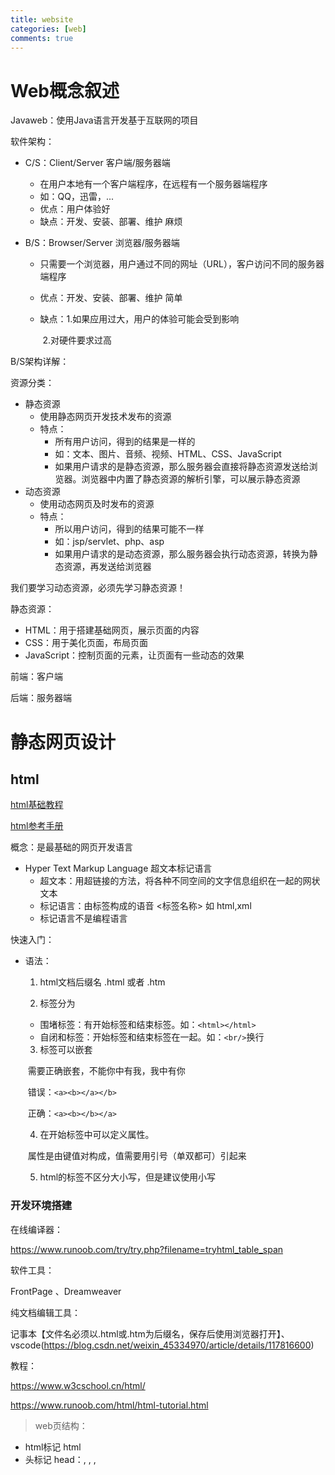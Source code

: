 ```yaml
---
title: website
categories: [web]
comments: true
---
```


# Web概念叙述

Javaweb：使用Java语言开发基于互联网的项目

软件架构：

+ C/S：Client/Server 客户端/服务器端

  + 在用户本地有一个客户端程序，在远程有一个服务器端程序
  + 如：QQ，迅雷，...
  + 优点：用户体验好
  + 缺点：开发、安装、部署、维护 麻烦

+ B/S：Browser/Server 浏览器/服务器端

  + 只需要一个浏览器，用户通过不同的网址（URL），客户访问不同的服务器端程序

  + 优点：开发、安装、部署、维护 简单

  + 缺点：1.如果应用过大，用户的体验可能会受到影响

    ​			2.对硬件要求过高



B/S架构详解：

资源分类：

+ 静态资源
  + 使用静态网页开发技术发布的资源
  + 特点：
    + 所有用户访问，得到的结果是一样的
    + 如：文本、图片、音频、视频、HTML、CSS、JavaScript
    + 如果用户请求的是静态资源，那么服务器会直接将静态资源发送给浏览器。浏览器中内置了静态资源的解析引擎，可以展示静态资源
+ 动态资源
  + 使用动态网页及时发布的资源
  + 特点：
    + 所以用户访问，得到的结果可能不一样
    + 如：jsp/servlet、php、asp
    + 如果用户请求的是动态资源，那么服务器会执行动态资源，转换为静态资源，再发送给浏览器

我们要学习动态资源，必须先学习静态资源！

静态资源：

+ HTML：用于搭建基础网页，展示页面的内容
+ CSS：用于美化页面，布局页面
+ JavaScript：控制页面的元素，让页面有一些动态的效果



前端：客户端

后端：服务器端

# 静态网页设计



## html

[html基础教程](https://www.w3school.com.cn/html/index.asp)

[html参考手册](https://www.w3school.com.cn/tags/index.asp)

概念：是最基础的网页开发语言

+ Hyper Text Markup Language 超文本标记语言
  + 超文本：用超链接的方法，将各种不同空间的文字信息组织在一起的网状文本
  + 标记语言：由标签构成的语音 <标签名称> 如 html,xml
  + 标记语言不是编程语言

快速入门：

+ 语法：

  1. html文档后缀名 .html 或者 .htm

  2. 标签分为

  + 围堵标签：有开始标签和结束标签。如：```<html></html>```
  + 自闭和标签：开始标签和结束标签在一起。如：```<br/>```换行

  3. 标签可以嵌套

  ​	需要正确嵌套，不能你中有我，我中有你

  ​	错误：```<a><b></a></b>```

  ​	正确：```<a><b></b></a>```

  4. 在开始标签中可以定义属性。

  ​	属性是由键值对构成，值需要用引号（单双都可）引起来

  5. html的标签不区分大小写，但是建议使用小写

### 开发环境搭建

在线编译器：

https://www.runoob.com/try/try.php?filename=tryhtml_table_span

软件工具：

FrontPage 、Dreamweaver

纯文档编辑工具：

记事本【文件名必须以.html或.htm为后缀名，保存后使用浏览器打开】、vscode(<https://blog.csdn.net/weixin_45334970/article/details/117816600>)

教程：

https://www.w3cschool.cn/html/

https://www.runoob.com/html/html-tutorial.html

> web页结构：

+ html标记 html
+ 头标记 head：<base>, <link>, <meta>, <script>, <style>, 以及 <title>
+ 标题标记 title
+ 正文标记 body：页面基本属性 background

```html
<HTML>
	<HEAD>
			<TITLE>
			<!--这是网页标题-->
			</TITLE>
	</HEAD>
	<BODY>
			<!--请看浏览器的标题栏：正文-->
	</BODY>
</HTML>
```

代码：

```html
<html>
		<head>
				<title>title</title>
		</head>
		
		<body>
				<font color='red'>Hello World</font><br/>
				<font color='green'>Hello World</font>
		</body>
</html>
```



标签学习：

1. 文件标签：构成html最基本的标签

   html：html文档的根标签

   head：头标签。用于指定html文档的一些属性，引入外部的资源

   title：标题标签

   body：体标签

   ```<!DOCTYPE html>```：html5中定义该文档是html文档

2. 文本标签：.和文本有关的标签

   ```html
   <h1> to <h6>
   <p>
   <br>
   <hr>
   <b>
   ```

3. 图片标签

4. 列表标签

5. 链接标签

6. 表格标签

### Ox01 文件标签

#### html

属性 lang='ch' ||  lang='en'

#### head

> `<META>`描述不包含在标准HTML里的一些文档信息，例如开发工具，作者，网页关键字，网页描述等。并不在网页页面中显示，但是一些搜索引擎可以检索这些信息，浏览者可以根据这些关键字或描述查找到该网页。

常用功能：设置自动转址功能

——使浏览器自动从一个地址跳转到另一个地址

常用属性包括：

+ name 给出特性名

+ content 给出特性值

+ http-equiv 指定 HTTP 响应名称，通常用于替换 name 属性，HTTP 服务器使用该属性值为 HTTP 响应消息头收集信息

+ charset 指定字符集

  ```<meta charset="UTF-8">```

```html
<META NAME="Generator" CONTENT="editplus">
    <!--用以说明生成工具（如Microsoft FrontPage 4.0）等-->
<META NAME="Author" CONTENT="zhaoming">
    <!--告诉搜索引擎你的站点的制作的作者-->
<META NAME="Keywords" CONTENT="title">
    <!--为搜索引擎提供的关键字列表。各关键词间用英文逗号“,”隔开。指定搜索引擎用来提高搜索质量的关键词-->
<META NAME="Description" CONTENT="sampleweb">
	<!--告诉搜索引擎你的网站主要内容-->

<META http-equiv="Content-Script-Type" content="text/javascript"> 
<!--设置客户端行内程序的语言是 JavaScript-->
    
<META http-equiv="Content-Style-Type" content="text/css">
<!--设置行内样式的样式语言为 CSS-->
    
<META http-equiv="Refresh" content="5;url=http://www.w3school.com.cn" />
<!--再过5秒钟，我将跳转为w3school！-->
```

参考：

https://www.cnblogs.com/ljan/archive/2012/04/26/2471251.html

https://www.jb51.net/web/600847.html

#### body

> `<body>`设置页面属性

background=" " 背景图片文件名

bgcolor=" " 背景颜色

text =" " 文本默认颜色

link =" " 未被访问链接源文字的颜色

alink =" " 被激活链接源文字的颜色

vlink =" " 访问过链接源文字的颜色

topmargin=" " 信息内容的顶边距离

leftmargin=" " 信息内容的左边距离

```html
<!--设置页面背景颜色 bgcolor-->
<BODY bgcolor="颜色名称">

<!--设置页面背景图像 background-->
<BODY background = "背景图案的地址">
    
<HTML>
<HEAD>
    <TITLE>白鹭归庭</TITLE>
    </HEAD>
    <BODY background="1.webp">
		<!--这里的1.webp保存在该html文件的同一目录下【相对路径】，或者可以使用【绝对路径】-->
		<font color="white" size="200">我是神里绫华的狗！</font>
    </BODY>
</HTML>
```

```html
<!--浏览器将采用默认的设置：
bgcolor——白色或灰色
text  —— 黑色
Link  —— 蓝色
vlink —— 紫色
alink —— 红色-->

<BODY bgcolor="#000000" text="#FFFFFF" link="#999999" vlink="#CCCCCC" alink="#666666"> 
```



> `<BGSOUND>`用于指定网页的背景音乐

src 用于指定背景音乐的源文件

loop 用于指定背景音乐重复的次数，如果不指定该属性，则背景音乐无限循环

```html
<BGSOUND src="canyon.mid" loop="1"> 
```



#### 页面控制

size

color

face

### Ox02 文本标签



> `<FONT>`字体控制标记符

<font> 规定文本的字体、字体尺寸、字体颜色。

+ **size** 控制字符的大小，字号从1~7,字号越大，默认值为3
+ **color** 控制字符的颜色，使用颜色名称或十六进制值指定颜色
+ **face** 指定字体样式，常用的英文字体有“Times New Roman”、“Arial”等，常用的中文字体有“宋体”、“楷体”等

```html
<font size="1" color="red">红色一号的文字</font>
<font size="7" face="宋体" color="#0000ff">例子</font>
```



> 物理字符样式

| **标记**                | **功能** | **标记**                  | **功能**     |
| ----------------------- | -------- | ------------------------- | ------------ |
| `  <B>  </B>  `         | 粗体     | `  <STRIKE>  </STRIKE>  ` | 删除线       |
| `  <BIG>  </BIG>  `     | 大字体   | `  <SUB>  </SUB>  `       | 下标         |
| `  <I>  </I>  `         | 斜体     | `  <SUP>  </SUP>  `       | 上标         |
| `  <S>  </S>  `         | 删除线   | `  <TT>   </TT>  `        | 固定宽度字体 |
| `  <SMALL>  </SMALL>  ` | 小字体   | `<U>    </U>`             | 下划线       |

```html
<HTML>
<HEAD>
      <TITLE>物理字符样式效果示例</TITLE>
</HEAD>
<BODY>
      <P><B>此处为粗体显示文本</B>
      <P><BIG>此处为大字体文本</BIG>
      <P><SMALL>此处为小字体文本</SMALL>
      <P><I>此处为斜体文本</I>
      <P><TT>此处为等宽字体文本</TT>
      <P><U>此处为下划线文本</U>
      <P><S>此处为使用&lt;S&gt;标记设置的删除线文本</S>
      <P><STRIKE>此处为使用&lt;STRIKE&gt;标记设置的删除线文本</STRIKE>
      <P>此处为上标示例：x<SUP>2</SUP> + y<SUP>2</SUP> = R<SUP>2</SUP>
      <P>此处为下标示例：H<SUB>2</SUB>SO<SUB>4</SUB>
</BODY>
</HTML>
```



> 文本分段

```html
<p>
<!--分段：段落标记符，将文档划分为段落-->
<br>
<!--分节：换行标记符，在文档中强制断行-->
```

**区别：**

`<P>`不能产生多个空行，而`<BR>`则可在内容之间设置多个空行，即形成空白

`<P>`是断段，而`<BR>`是断行



`<hr>` 水平线标记符，在网页内容中添加水平线，分隔文档内容

+ size：水平线的粗细程度，用整数表示，默认值为2

  `<HR size="4">`

+ width：水平线的长度，用像素长度或宽度的百分比表示

  `<HR width="60%">` `<HR width="110">`

+ noshade：去除水平线的3D样式

+ color：水平线的颜色

+ align：水平线的对齐方式

例：`<HR size="5"withd="50%" color= "red" align="center" noshade >`

```html
<HTML>
	  <HEAD> <TITLE>水平线效果</TITLE>  </HEAD>
	  <BODY>
	  以下是默认水平线：<HR>
	  以下是粗为 5 像素的水平线：<HR size="5">
	  以下是长度为100像素的水平线：<HR width="100">
	  以下是长度为屏幕宽度 50% 的水平线：<HR width="50%">
	  以下是粗为 5 像素的实心水平线：<HR size="5" noshade>
	  以下是红色的水平线：<HR color="red">
	  </BODY>
</HTML>
```



`<Hn></Hn>` 标题标记符，标识文档中的标题和副标题

```html
<HTML>
<HEAD><TITLE>标题效果</TITLE></HEAD>
<BODY>
	<H1>此为一级标题</H1>
    <H2>此为二级标题</H2>
    <H3>此为三级标题</H3>
    <H4>此为四级标题</H4>
    <H5>此为五级标题</H5>
    <H6>此为六级标题</H6>
    <P>此为正常文本</P>
</BODY>
</HTML>
```



> 文本对齐

align 设置段落的对齐格式

+ 多种标记符，最典型的是应用于 P、Hn、HR 、 DIV
+ right（右）、left（左）、center（居中）justify（两端）

```html
<HTML>
<HEAD><TITLE>使用 align 属性</TITLE></HEAD>
<BODY>
	<P>本行为默认对齐的段落，相当于 align="left"
	<P align="center">本行为居中对齐的段落
	<P align="right">本行为右对齐的段落
	<H1 align="center">本行为居中对齐的一级标题</H1>
	以下为左对齐的水平线：
	<HR align="left" width="50%">
</BODY>
</HTML>
```



`<div>` 标记符，为文档分节，以便为文档的不同部分应用不同的段落格式

```html
<HTML>
<HEAD><TITLE>使用 DIV 标记符</TITLE></HEAD>
<BODY>
<DIV align="center">
	<H1 >浣溪沙</H1>
	<H4>晏殊</H4>
	<HR width="400">
	<P>一曲新词酒一杯，</P>
	<P>去年天气旧池台，</P>
	<P>夕阳西下几时回？</P>
	<P>无可奈何花落去，</P>
	<P>似曾相识燕归来，</P>
	<P>小园香径独徘徊。</P>
</DIV>
</BODY>
</HTML>
```

+ class

`<div class="c"></div>`

给div样式命名，css控制div在网页上的显示效果，css样式的调用有两种，一是<div class="c"></div>，另一种是<div id="c"></div>

可在css文件里定义css样式时有两种方法，一种是（.c{width:20px;height:20px;} ）另一种是（#c{width:20px;height:20px;}）

当你调用以“ . ”开头的样式时就用<div class="d1">，调用以“ # ”开头的样式时，就用<div id="d1">。 





`<center>` 标记符，定义为居中对齐



### Ox03 列表标签



```html
<ul>
<!--无序列表-->
<ul>
  <li>咖啡</li>
  <li>茶</li>
  <li>牛奶</li>
</ul>

<oI>
<!--有序列表-->
<ol>
  <li>咖啡</li>
  <li>牛奶</li>
  <li>茶</li>
</ol>

<ol start="50">
  <li>咖啡</li>
  <li>牛奶</li>
  <li>茶</li>
    <!--从序号为50开始-->
</ol>
```



注释：

```html
<!--这是一段注释。注释不会在浏览器中显示。-->
```

显示特殊字符：

| 特殊字符 | 数字代码 | 代码名称 |
| :------: | :------: | :------: |
|    &     | `&#38;`  | `&amp;`  |
|    <     | `&#60;`  |  `&lt;`  |
|    >     | `&#62;`  |  `&gt;`  |
|   空格   | `&#160;` | `&nbsp;` |

   ```html
 <BODY> &lt;Tom &amp; Jerry&gt; is a popular VCD program. </BODY>
   ```



 

 

### Ox04 图片标签

```html
<img src="/i/eg_tulip.jpg"  alt="上海鲜花港 - 郁金香" />
```
属性：

src

图像文件的 URL，也就是引用该图像的文件的的绝对路径或相对路径

* URL:

    * 绝对 URL - 指向其他站点（比如src="http://www.example.com/"）
    * 相对 URL - 指向站点内的文件（比如 src="/i/image.gif"）
    

alt

为图像添加了描述性文本，规定在图像无法显示时的替代文本。

### Ox05 表格标签

>`<Table></Table>`标签符



> `<Caption></Caption>`标签符

align属性——表格标题在网页中的对齐方式

+ 取值为：left 、center 、right





> <TR></TR>标签符



align属性——行中数据的水平对齐方式

+ 取值为：left 、center 、right









> <TD></TD>标签符



rowspan属性——单元格所占的行数

colspan属性——单元格所占的列数

```html
<HTML>
    <HEAD>
        <TITLE>合并单元格示例
        </TITLE>
    </HEAD>
    
    <BODY>
    <TABLE border=1 >
    <CAPTION><H2>学生情况表</H2></CAPTION>
    <TR> <!-第一行-->
        <TH rowspan = "2">学号</TH>
        <TH colspan = "3">个人信息</TH>
        <TH colspan = "2">入学信息</TH>
    <TR> <!-第二行-->
        <TH>姓名<TH>性别<TH>年龄<TH>班级<TH>入学年月
    <TR> <!-第三行-->
        <TD>007<TD>东方不败<TD>不详<TD>19<TD>888888<TD>2001年9月
    <TR> <!-第四行-->
        <TD>008<TD>任我行<TD>男<TD>20<TD>888888<TD>2001年9月
</TABLE>
</BODY>
</HTML>
```



### Ox06 链接标签





## js





## css

<https://developer.mozilla.org/zh-CN/docs/Web/CSS>
<https://www.w3school.com.cn/css/index.asp>
<https://www.runoob.com/css/css-tutorial.html>

40个常用的CSS代码汇总：

https://blog.csdn.net/Ed7zgeE9X/article/details/115300613

网页设计css样式特效代码大全：

https://m.php.cn/article/479783.html



# 动态网页设计

## JSP

<https://www.runoob.com/jsp/jsp-tutorial.html>

JSP全称Java Server Pages，是一种动态网页开发技术。它使用JSP标签在HTML网页中插入Java代码。标签通常以<%开头以%>结束。

JSP有两大优势。
+ 首先，动态部分用Java编写，而不是VB或其他MS专用语言，所以更加强大与易用。
+ 第二点就是JSP易于移植到非MS平台上。



>与JavaScript相比：虽然JavaScript可以在客户端动态生成HTML，但是很难与服务器交互，因此不能提供复杂的服务，比如访问数据库和图像处理等等。

>与静态HTML相比：静态HTML不包含动态信息。





### 开发环境搭建

1.直接搭建开发环境

配置Java开发工具（JDK）

> cmd输入：[检验]
>
> java -version
>
> javac

设置Web服务器（JSP引擎）：Tomcat  <https://tomcat.apache.org/>

> 查看：
>
> conf/logging.properties
>
> 解决中英文乱码问题：java.ent....encoding=GB2312
>
> 启动服务器：startup.bat
>
> cd tomcat9/bin/ 
>
> startup
>
> 关闭服务器：shutdown
>
> 测试：http://localhost:8080或http://127.0.0.1:8080

设置 CLASSPATH 环境变量 

2.Eclipse环境搭建开发环境 <https://www.runoob.com/jsp/eclipse-jsp.html>



下载软件：

+ Eclipse:<https://www.eclipse.org/downloads/>
+ Tomcat:<https://tomcat.apache.org/download-80.cgi>

将 Tomcat 和 Eclipse 相关联




JSP标签有多种功能，比如访问数据库、记录用户选择信息、访问JavaBeans组件等，还可以在不同的网页中传递控制信息和共享信息。 



### 简单页面：输出文字

静态html

```html
<HTML><body bgcolor=orange>
<h1>这是一个简单的jsp页面</h1>
<p style="font-family: 宋体;font-size: 36;color: blue">
	1到100的连续和是：
   		</p>
	</body>    
</HTML>
```

动态jsp

+ jsp标记：编码、设置web服务目录

  + 指令标记<%@ ... ... %>

    page指令标记：contentType【确定JSP页面响应的MIME类型】、import、language、session、buffer、auotFlush、isThreadSafe、pageEncoding、inform

  + 动作标记

+ java变量声明和方法定义<%! ... ...%>

+ java程序片<% ... ...%>

+ java表达式<%= ... ...%>

```jsp
<%@ page contentType = "text/html" %>
<%@ page pageEncoding = "utf-8" %>
<HTML><body bgcolor=orange>
<h1>这是一个简单的jsp页面</h1>
<% int i,sum=0;
    for( i=1;i<=100;i++){
        sum=sum+i;
    }
    %>
<p style="font-family: 宋体;font-size: 36;color: blue">
	1到100的连续和是：<% =sum %>
   		</p>
	</body>    
</HTML>
```

注释：<%-- ... ... --%>





## js





## php





## go





## swing



# 框架

HTML静态化

图片服务器分离

图片托管应用程序

数据库集群和库表散列

缓存

镜像

负载均衡

硬件四层交换

软件四层交换

> php框架

[PHP框架](https://baike.baidu.com/item/PHP框架)有很多选择，比如：CakePHP，[Symfony](https://baike.baidu.com/item/Symfony/6603580)，Zend Framework等等

> 

## 前端

参考：https://blog.csdn.net/galaxyrt/article/details/117394962

> 前端框架

前端框架一般指用于简化[网页设计](https://so.csdn.net/so/search?q=网页设计&spm=1001.2101.3001.7020)的框架，使用广泛的前端开发套件，比如，jquery，extjs，bootstrap等等，这些框架封装了一些功能，比如html文档操作，漂亮的各种控件（按钮，表单等等），使用前端框架可以帮助快速的网站

Web[前端开发](https://so.csdn.net/so/search?q=前端开发&spm=1001.2101.3001.7020)技术框架包括三个要素：HTML、CSS和JavaScript

### Ox01 Vue

借鉴了前辈angular和react的特点（如VirtualDOM、双向数据绑定、diff算法、响应式属性、组件化开发等）并做了相关优化，使其使用起来更加方便，更容易上手，比较少适合初学者。

### Ox02 React

 特点很多，VirtualDOM、JSX、Diff算法等，支持ES6语法，采用函数式编程，门槛稍高，但也更灵活，能让开发具有更多可能性。

### Ox03 Angular

最大的特点是把后端的一些开发模式移植到前端来实现，如MVC、依赖注入等，创新式的双向数据绑定不知简化了我们多少代码，让我们为之疯狂，特别是表单处理方面，从此名声大噪。

### Ox04 QucikUI



### Ox05 Layui



### Ox06 Avalon



### Ox07 Dojo





### Ox08 Ember



### Ox09 Aurelia



### Ox10 Boostrap



## 后端

参考：https://blog.csdn.net/qq_44405452/article/details/106987003

> 后端框架

后端开发人员使用各种库，API，Web服务等。他们负责数据库系统的实现，确保各种Web服务之间的正确通信，生成后端功能等。



MVC架构

### Ox01 Laravel

### Ox02 CakePHP





### Ox03 Django



### Ox04 Ruby on Rails



### Ox05 Flask

基于Python的后端框架，轻量级的，更适合开发小型项目。

### Ox06 Phoenix



### Ox07  Express





### Ox08 Spring Boot


